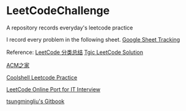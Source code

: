 # LeetCodeChallenge
A repository records everyday's leetcode practice

I record every problem in the following sheet. 
[Google Sheet Tracking](https://docs.google.com/spreadsheets/d/1wvlJqRq7UVGU9jLWAJGikdlXOmfMyJYyLw77LPZw0fg/edit?usp=sharing) 


Reference:
[LeetCode 分类总结](http://www.danielbit.com/blog/puzzle/leetcode/leetcode-summary)
[Tgic LeetCode Solution](http://leetcode.tgic.me)

[ACM之家](http://www.acmerblog.com/data-structure-algorithm-6107.html)

[Coolshell Leetcode Practice](http://coolshell.cn/articles/12052.html)

[LeetCode Online Port for IT Interview](http://articles.leetcode.com/2011/05/longest-substring-without-repeating-characters.html)

[tsungmingliu's Gitbook](https://tsungmingliu.gitbooks.io/lets-leetcode/content/10_regular_expression_matching/index.html)
